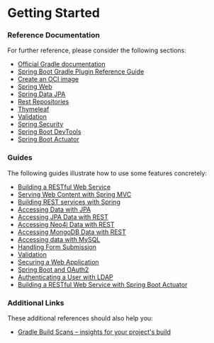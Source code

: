 # Getting Started

### Reference Documentation
For further reference, please consider the following sections:

* [Official Gradle documentation](https://docs.gradle.org)
* [Spring Boot Gradle Plugin Reference Guide](https://docs.spring.io/spring-boot/docs/2.7.9/gradle-plugin/reference/html/)
* [Create an OCI image](https://docs.spring.io/spring-boot/docs/2.7.9/gradle-plugin/reference/html/#build-image)
* [Spring Web](https://docs.spring.io/spring-boot/docs/2.7.9/reference/htmlsingle/#web)
* [Spring Data JPA](https://docs.spring.io/spring-boot/docs/2.7.9/reference/htmlsingle/#data.sql.jpa-and-spring-data)
* [Rest Repositories](https://docs.spring.io/spring-boot/docs/2.7.9/reference/htmlsingle/#howto.data-access.exposing-spring-data-repositories-as-rest)
* [Thymeleaf](https://docs.spring.io/spring-boot/docs/2.7.9/reference/htmlsingle/#web.servlet.spring-mvc.template-engines)
* [Validation](https://docs.spring.io/spring-boot/docs/2.7.9/reference/htmlsingle/#io.validation)
* [Spring Security](https://docs.spring.io/spring-boot/docs/2.7.9/reference/htmlsingle/#web.security)
* [Spring Boot DevTools](https://docs.spring.io/spring-boot/docs/2.7.9/reference/htmlsingle/#using.devtools)
* [Spring Boot Actuator](https://docs.spring.io/spring-boot/docs/2.7.9/reference/htmlsingle/#actuator)

### Guides
The following guides illustrate how to use some features concretely:

* [Building a RESTful Web Service](https://spring.io/guides/gs/rest-service/)
* [Serving Web Content with Spring MVC](https://spring.io/guides/gs/serving-web-content/)
* [Building REST services with Spring](https://spring.io/guides/tutorials/rest/)
* [Accessing Data with JPA](https://spring.io/guides/gs/accessing-data-jpa/)
* [Accessing JPA Data with REST](https://spring.io/guides/gs/accessing-data-rest/)
* [Accessing Neo4j Data with REST](https://spring.io/guides/gs/accessing-neo4j-data-rest/)
* [Accessing MongoDB Data with REST](https://spring.io/guides/gs/accessing-mongodb-data-rest/)
* [Accessing data with MySQL](https://spring.io/guides/gs/accessing-data-mysql/)
* [Handling Form Submission](https://spring.io/guides/gs/handling-form-submission/)
* [Validation](https://spring.io/guides/gs/validating-form-input/)
* [Securing a Web Application](https://spring.io/guides/gs/securing-web/)
* [Spring Boot and OAuth2](https://spring.io/guides/tutorials/spring-boot-oauth2/)
* [Authenticating a User with LDAP](https://spring.io/guides/gs/authenticating-ldap/)
* [Building a RESTful Web Service with Spring Boot Actuator](https://spring.io/guides/gs/actuator-service/)

### Additional Links
These additional references should also help you:

* [Gradle Build Scans – insights for your project's build](https://scans.gradle.com#gradle)

